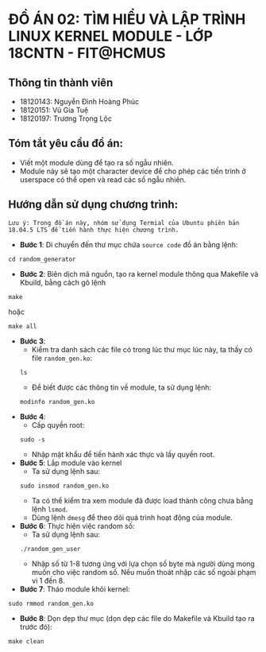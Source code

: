 # ĐỒ ÁN 02: TÌM HIỂU VÀ LẬP TRÌNH LINUX KERNEL MODULE - LỚP 18CNTN - FIT@HCMUS
## Thông tin thành viên
- 18120143: Nguyễn Đình Hoàng Phúc
- 18120151: Vũ Gia Tuệ
- 18120197: Trương Trọng Lộc
## Tóm tắt yêu cầu đồ án:
- Viết một module dùng để tạo ra số ngẫu nhiên. 
- Module này sẽ tạo một character device để cho phép các tiến trình ở userspace có thể open và read các số ngẫu nhiên.
## Hướng dẫn sử dụng chương trình: 
```Lưu ý: Trong đồ án này, nhóm sử dụng Termial của Ubuntu phiên bản 18.04.5 LTS để tiến hành thực hiện chương trình.```
- **Bước 1**: Di chuyển đến thư mục chứa ```source code``` đồ án bằng lệnh:
```terminal
cd random_generator
```
- **Bước 2**: Biên dịch mã nguồn, tạo ra kernel module thông qua Makefile và Kbuild, bằng cách gõ lệnh
```terminal
make
```
hoặc
```terminal
make all
```
- **Bước 3**: 
  - Kiểm tra danh sách các file có trong lúc thư mục lúc này, ta thấy có file ```random_gen.ko```:
  ```terminal
  ls
  ```
  - Để biết được các thông tin về module, ta sử dụng lệnh:
  ```terminal
  modinfo random_gen.ko
  ```
- **Bước 4**: 
  - Cấp quyền root:
  ```terminal
  sudo -s
  ```
  - Nhập mật khẩu để tiến hành xác thực và lấy quyền root.
 - **Bước 5**: Lắp module vào kernel
    - Ta sử dụng lệnh sau:
    ```terminal
    sudo insmod random_gen.ko
    ```
    - Ta có thể kiểm tra xem module đã được load thành công chưa bằng lệnh ```lsmod```.
    - Dùng lệnh ```dmesg``` để theo dõi quá trình hoạt động của module.
 - **Bước 6**: Thực hiện việc random số:
    - Ta sử dụng lệnh sau:
    ```terminal 
    ./random_gen_user
    ```
    - Nhập số từ 1-8 tương ứng với lựa chọn số byte mà người dùng mong muốn cho việc random số. Nếu muốn thoát nhập các số ngoài phạm vi 1 đến 8.
- **Bước 7**: Tháo module khỏi kernel:
```terminal
sudo rmmod random_gen.ko
```
- **Bước 8**: Dọn dẹp thư mục (dọn dẹp các file do Makefile và Kbuild tạo ra trước đó):
```terminal
make clean
```
